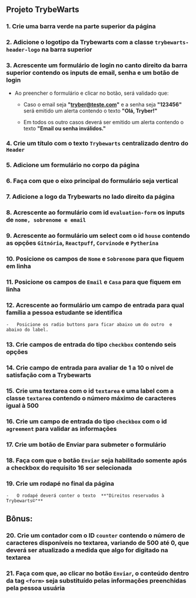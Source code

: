 ## Projeto TrybeWarts


### 1. Crie uma barra verde na parte superior da página


### 2. Adicione o logotipo da Trybewarts com a classe  `trybewarts-header-logo`  na barra superior


### 3. Acrescente um formulário de login no canto direito da barra superior contendo os inputs de email, senha e um botão de login

-   Ao preencher o formulário e clicar no botão, será validado que:

    - Caso o email seja  **"[tryber@teste.com](mailto:tryber@teste.com)"**  e a senha seja  **"123456"**  será emitido um alerta contendo o texto  **"Olá, Tryber!"**
             
     - Em todos os outro casos deverá ser emitido um alerta contendo o texto  **"Email ou senha inválidos."**


### 4. Crie um título com o texto  `Trybewarts`  centralizado dentro do  `Header`

### 5. Adicione um formulário no corpo da página

### 6. Faça com que o eixo principal do formulário seja vertical

### 7. Adicione a logo da Trybewarts no lado direito da página

### 8. Acrescente ao formulário com id  `evaluation-form`  os inputs de  `nome, sobrenome e email`

### 9. Acrescente ao formulário um select com o id  `house`  contendo as opções  `Gitnória`,  `Reactpuff`,  `Corvinode`  e  `Pytherina`

### 10. Posicione os campos de  `Nome`  e  `Sobrenome`  para que fiquem em linha


### 11. Posicione os campos de  `Email`  e  `Casa`  para que fiquem em linha

### 12. Acrescente ao formulário um campo de entrada para qual família a pessoa estudante se identifica

    -   Posicione os radio buttons para ficar abaixo um do outro  e  abaixo do label.

### 13. Crie campos de entrada do tipo  `checkbox`  contendo seis opções

### 14. Crie campo de entrada para avaliar de 1 a 10 o nível de satisfação com a Trybewarts

### 15. Crie uma textarea com o id  `textarea`  e uma label com a classe  `textarea`  contendo o número máximo de caracteres igual à 500

### 16. Crie um campo de entrada do tipo  `checkbox`  com o id  `agreement`  para validar as informações

### 17. Crie um botão de Enviar para submeter o formulário

### 18. Faça com que o botão  `Enviar`  seja habilitado somente após a checkbox do requisito 16 ser selecionada

### 19. Crie um rodapé no final da página


    -   O rodapé deverá conter o texto  **"Direitos reservados à Trybewarts©"**


##  Bônus:

### 20. Crie um contador com o ID  `counter`  contendo o número de caracteres disponíveis no textarea, variando de 500 até 0, que deverá ser atualizado a medida que algo for digitado na textarea

### 21. Faça com que, ao clicar no botão  `Enviar`, o conteúdo dentro da tag  `<form>`  seja substituído pelas informações preenchidas pela pessoa usuária

